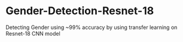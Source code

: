 # Gender-Detection-Resnet-18
Detecting Gender using ~99% accuracy by using transfer learning on Resnet-18 CNN model
